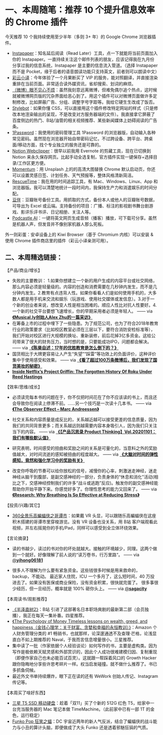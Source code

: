 # 一、本周随笔：推荐 10 个提升信息效率的 Chrome 插件

今天推荐 10 个我持续使用至少半年（多则 3+ 年）的 Google Chrome 浏览器插件。
* [Instapaper](https://chrome.google.com/webstore/detail/ldjkgaaoikpmhmkelcgkgacicjfbofhh)：知名延后阅读（Read Later）工具，点一下就能将当前页面加入你的 Instapaper。一直持续关注这个邮件列表的朋友，应该记得我在九月份分享过我的信息系统，Instapaper 是主要的信息流入管道。（选择 Instapaper 而不是 Pocket，缘于后者的语音朗读功能只支持英文，前者则可以朗读中文）
* [彩云小译](https://fanyi.caiyunapp.com/)：今年体验了一个月果断买了 VIP 的服务，能对照翻译，并直接渲染重排在当前页面。非常适合读外媒资讯，省却搜索、划词的麻烦。
* [（微博）眼不见心不烦](https://chrome.google.com/webstore/detail/%E7%9C%BC%E4%B8%8D%E8%A7%81%E5%BF%83%E4%B8%8D%E7%83%A6%EF%BC%88%E6%96%B0%E6%B5%AA%E5%BE%AE%E5%8D%9A%EF%BC%89/aognaapdfnnldnjglanfbbklaakbpejm)：虽然我刻意远离微博，但难免偶尔追个热点，这时候就被微博网页版的冗杂界面给恶心到了。用这个插件可以对微博页面做许多定制修改，比如屏蔽广告、分组、调整字号字距等。我给它硬生生改成了饭否。
* [Stylebot](https://chrome.google.com/webstore/detail/oiaejidbmkiecgbjeifoejpgmdaleoha)：如果你懂 CSS，可以直接用这个插件修改特定网站的样式（只是修改本地渲染输出的呈现，不是改变对方服务器端的文件）。我直接拿它屏蔽了百度侧边的热门、B站/油管的相关视频推荐、某些新闻媒体上妨碍阅读的广告条。
* [1Password](https://chrome.google.com/webstore/detail/1password-x-%E2%80%93-password-ma/aeblfdkhhhdcdjpifhhbdiojplfjncoa)：我使用的密码管理工具 1Password 的浏览器版，自动输入各种常见密码。虽然现在浏览器开始自带密码记忆，不过跨设备、跨平台、跨桌面/移动方面，找个专业独立的服务还是可靠的。
* [Notion Webclipper](https://chrome.google.com/webstore/detail/notion-web-clipper/knheggckgoiihginacbkhaalnibhilkk)：很早以前我用 Evernote 的剪藏工具，现在已切换到 Notion 来永久保存网页。比起手动全选复制，官方插件实现一键保存+选择目录/工作区更方便。
* [Momentum](https://chrome.google.com/webstore/detail/momentum/laookkfknpbbblfpciffpaejjkokdgca)：用 Unsplash 上的的高清大图替换 Chrome 默认启动页，你还可以设置灵感日签、计划任务、天气预报等，整体风格清新简洁。
* [RescueTime](https://www.rescuetime.com/)：我在用的时间追踪工具，有 Mac、Windows、Linux、App 和浏览器版。我可以清楚地统计一段时间内，我保持生产力和消遣娱乐的时间分配。
* [豆伴](https://chrome.google.com/webstore/detail/%E8%B1%86%E4%BC%B4%EF%BC%9A%E8%B1%86%E7%93%A3%E8%B4%A6%E5%8F%B7%E5%A4%87%E4%BB%BD%E5%B7%A5%E5%85%B7/ghppfgfeoafdcaebjoglabppkfmbcjdd)：豆瓣账号备份工具。用抓取的方式，备份本人或他人的豆瓣账号数据，可导出为 Excel 或云端。支持备份的项目：广播、标注的影视剧书舞台剧游戏、影评乐评书评、日记相册、关注人等。
* [Podcastle AI](https://chrome.google.com/webstore/detail/podcastle-ai/icmhhflehepmfekgegofjggdpjkocjid)：一键将英文网页生成音频（播客）播放，可下载可分享。虽然是机器人声，但发音并不像别家机器人那么死板。

外一则彩蛋：安卓设备上的 Kiwi Browser（基于 Chromium 内核）可以安装 & 使用 Chrome 插件商店里的插件（彩云小译亲测可用）。

## 二、本周精选链接：

【产品/商业/增长】
* 失败的主要教训： 1.如果你想建立一个新的用户生成的内容平台或社交网络，那么内容必须是轻量级的。内容的创造和消费需要在几秒钟内发生，而不是几分钟内发生。2.教育有点违背人性。如果你看看人们是如何使用手机的，大多数人都是用手机来交流和娱乐（玩游戏、使用社交媒体或发信息）。3.对于一个新的创业者来说，想改变人性是相当困难的。顺应人性比对抗人性要好。4.一个新的社交平台要想飞速增长，你的早期采用者必须是年轻人。 —— via [**《Musical.ly创始人Alex Zhu的一篇采访》**]( https://ift.tt/380FH00)
* 在筹备上市的过程中埋下了一些隐患。为了规范公司，也为了符合2018年教育行业的政策要求（比如校区教室必须在三层以下，要符合消防安检标准等），我们开始对校区进行大规模的换址、重新装修，前后花掉3亿多资金。这给公司带来了很大的财务压力，当时想的是，只要能成功IPO，问题都会解决。 —— via [**《陈昊自述：17年的优胜教育是怎么倒下的？》**]( https://ift.tt/3lmIO68)
* 国货相比于大牌更容易让人产生“失望”“踩雷”等功效上的负面评价，这种评价集中于使用感受和效果。 —— via [**《看了超过100万条微博后，我们发现了国货美妆的秘密》**]( https://ift.tt/35b4Y5T)
* [**Inside Netflix’s Project Griffin: The Forgotten History Of Roku Under Reed Hastings**]( https://ift.tt/2tfq65M)

【效率/思维/成长】
* 必须读完每本书的问题在于，你不仅把时间花在了你不应该读的书上，而且还会导致你在阅读上停滞不前。……另一个技巧是一次读十几本书。 —— via [**《The Observer Effect – Marc Andreessen》**]( https://ift.tt/2MYsh8U)
* 社交关系和内容质量是成反比的，关系越近越可以接受更差的信息质量，因为我们的共同背景更多；而关系越远则越需要内容本身吸引人，因为我们只关注当下的内容。 —— via [**《【产品沉思录 Product Thinking】Vol.20201101：我们有哪些默认值》**]( https://ift.tt/3eih0gx)
* 研究表明，时间感受的扭曲和奖励之间的关系是可量化的，当意料之外的奖励值越大，对时间流逝的感知被扭曲的程度越大。 —— via [**《大脑对时间的弹性感知，竟然和强化学习中的奖励有关》**]( https://ift.tt/2GEtH9a)

* 改变你呼吸的节奏可以给你放松的信号，减慢你的心率，刺激迷走神经，迷走神经从脑干到腹部，是副交感神经的一部分，负责身体的“休息和消化”活动(相比之下，交感神经控制我们的许多“战斗或逃跑”反应)。触发你的副交感神经能帮助你开始平静下来。你感觉好多了。你理性思考的能力又回来了。 —— via [**《Research: Why Breathing Is So Effective at Reducing Stress》**]( https://ift.tt/2S6kY1E)


【投资/兴趣/其它】
* [360全景乐高蝙蝠侠之哥谭市](https://www.bilibili.com/video/BV1By4y1B79g)：如果戴 VR 头显，可以跟随乐高蝙蝠侠在这座积木搭建的哥谭市里穿梭游览。没有 VR 设备也没关系，用 B站 客户端观看此视频，并左右摇晃你的手机/Pad，同样可以感受到全立体环绕效果。


【言论摘录】
* 读的书越少，读过的书对你的坏处就越大。接触的环境越少，同理。这两个做到一个就好。好像理解了前人说的“读万卷书，行万里路“。 —— via [@**yihong06181**]( http://twitter.com/yihong06181/status/1324575231747543041)

* 很多人不理解为什么要有紧急资金。这些钱很多时候是用来救命的，backup，不能动。 最近家人住院，ICU 一个多月了，这么短时间，40 万投进去了。如果没有医保或商业保险，没有资金积累，很快就完蛋了。 很多事很少经历，但一旦经历，概率就是 100% 砸你头上。 —— via [@**sagacity**]( http://twitter.com/sagacity/status/1322836432843468801)



【本周读书/观影推荐】
* [《半泽直树2》](https://www.bilibili.com/bangumi/play/ep357875)：B站 引进了这部著名日本职场爽剧的最新第二部（会员独播），我正在每天一集补番。四星推荐。
* [《The Psychology of Money Timeless lessons on wealth, greed, and happiness（金钱心理学：关于财富、贪婪和幸福的永恒教训）》](https://www.amazon.com/Psychology-Money-Timeless-lessons-happiness-ebook/dp/B084HJSJJ2/)：Amazon 个人财务管理分类的 #1 畅销书，也就那样，论深邃通透不及查理·芒格，论浅显直白不如上期推荐的 Naval，于我而言信息增量很小。三星推荐。
* 集中读了一批（作家依据个人经验谈论）如何写作的书，主要是虚构类。因为写作是极依赖天赋灵感和外部赏识的，因此个人成功很难建模归因、复制重现（即便作家自己也未必能百试百灵）。这就跟一帮踩着风口的 Growth Hacker 跟你隐晦地分享些许思考碎片一样。权当启发碰撞。就不做什么推荐了。书已多抓鱼伺候。
* 最近外文书单持续爆炸，眼下正在读的还有 WeWork 创始人传记、Instagram 传记等。

【本周买了啥好东西】
* [三星 T5 SSD 移动硬盘](https://u.jd.com/tNcdJqm)：趁着「双11」买了个新的 512G 红色 T5，给家中一台充当服务器的 Mac 笔记本做 TimeMachine。（此前家中已有一部 1T 的金色，运行稳定）
* [Funko Pop 狂笑之蝠](https://s.taobao.com/search?q=funko+pop+%E7%8B%82%E7%AC%91%E4%B9%8B%E8%9D%A0&imgfile=&js=1)：DC 宇宙近两年的新人气反派，结合了蝙蝠侠的战斗能力与小丑的算计头脑，即便做成了大头 Funko 还是透着邪魅狂狷的气质。




